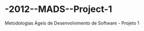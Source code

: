 -2012--MADS--Project-1
======================

Metodologias Ágeis de Desenvolvimento de Software - Projeto 1